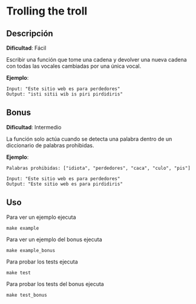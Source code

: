 # Trolling the troll

## Descripción

**Dificultad**: Fácil

Escribir una función que tome una cadena y devolver una nueva cadena con todas las vocales cambiadas por una única vocal.

**Ejemplo**:

```plaintext
Input: "Este sitio web es para perdedores"
Output: "isti sitii wib is piri pirdidiris"
```

## Bonus

**Dificultad**: Intermedio

La función solo actúa cuando se detecta una palabra dentro de un diccionario de palabras prohibidas.

**Ejemplo**:

```plaintext
Palabras prohibidas: ["idiota", "perdedores", "caca", "culo", "pis"]

Input: "Este sitio web es para perdedores"
Output: "Este sitio web es para pirdidiris"
```

## Uso

Para ver un ejemplo ejecuta
```shell
make example
```

Para ver un ejemplo del bonus ejecuta
```shell
make example_bonus
```

Para probar los tests ejecuta
```shell
make test
```

Para probar los tests del bonus ejecuta
```shell
make test_bonus
```
